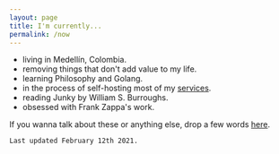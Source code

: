 ```yaml
---
layout: page
title: I'm currently...
permalink: /now
---
```

* living in Medellín, Colombia.
* removing things that don't add value to my life.
* learning Philosophy and Golang.
* in the process of self-hosting most of my [services](/tools).
* reading Junky by William S. Burroughs.
* obsessed with Frank Zappa's work.

If you wanna talk about these or anything else, drop a few words [here](/contact).

`Last updated February 12th 2021.`